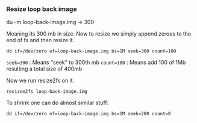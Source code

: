 ### Resize loop back image 

du -m loop-back-image.img
-> 300

Meaning its 300 mb in size. Now to resize we simply append zeroes to the end of fs
and then resize it. 

`dd if=/dev/zero of=loop-back-image.img bs=1M seek=300 count=100`

`seek=300` : Means "seek" to 300th mb
`count=100` : Means add 100 of 1Mb resulting a total size of 400mb

Now we run resize2fs on it. 

`resizee2fs loop-back-image.img`

To shrink one can do almost similar stuff: 

`dd if=/dev/zero of=loop-back-image.img bs=1M seek=200 count=0`

